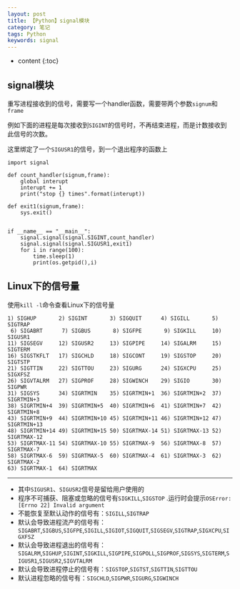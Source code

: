 ```yaml
---
layout: post
title: 【Python】signal模块
category: 笔记
tags: Python
keywords: signal
---
```

* content
{:toc}

## signal模块

重写进程接收到的信号，需要写一个handler函数，需要带两个参数`signum`和`frame`


例如下面的进程是每次接收到`SIGINT`的信号时，不再结束进程，而是计数接收到此信号的次数。

这里绑定了一个`SIGUSR1`的信号，到一个退出程序的函数上
```
import signal

def count_handler(signum,frame):
    global interupt
    interupt += 1
    print("stop {} times".format(interupt))

def exit1(signum,frame):
    sys.exit()


if __name__ == "__main__":
    signal.signal(signal.SIGINT,count_handler)
    signal.signal(signal.SIGUSR1,exit1)
    for i in range(100):
        time.sleep(1)
        print(os.getpid(),i)
```

## Linux下的信号量
使用`kill -l`命令查看Linux下的信号量


``` 
1) SIGHUP       2) SIGINT       3) SIGQUIT      4) SIGILL       5) SIGTRAP
 6) SIGABRT      7) SIGBUS       8) SIGFPE       9) SIGKILL     10) SIGUSR1
11) SIGSEGV     12) SIGUSR2     13) SIGPIPE     14) SIGALRM     15) SIGTERM
16) SIGSTKFLT   17) SIGCHLD     18) SIGCONT     19) SIGSTOP     20) SIGTSTP
21) SIGTTIN     22) SIGTTOU     23) SIGURG      24) SIGXCPU     25) SIGXFSZ
26) SIGVTALRM   27) SIGPROF     28) SIGWINCH    29) SIGIO       30) SIGPWR
31) SIGSYS      34) SIGRTMIN    35) SIGRTMIN+1  36) SIGRTMIN+2  37) SIGRTMIN+3
38) SIGRTMIN+4  39) SIGRTMIN+5  40) SIGRTMIN+6  41) SIGRTMIN+7  42) SIGRTMIN+8
43) SIGRTMIN+9  44) SIGRTMIN+10 45) SIGRTMIN+11 46) SIGRTMIN+12 47) SIGRTMIN+13
48) SIGRTMIN+14 49) SIGRTMIN+15 50) SIGRTMAX-14 51) SIGRTMAX-13 52) SIGRTMAX-12
53) SIGRTMAX-11 54) SIGRTMAX-10 55) SIGRTMAX-9  56) SIGRTMAX-8  57) SIGRTMAX-7
58) SIGRTMAX-6  59) SIGRTMAX-5  60) SIGRTMAX-4  61) SIGRTMAX-3  62) SIGRTMAX-2
63) SIGRTMAX-1  64) SIGRTMAX
```

---

 - 其中`SIGUSR1`、`SIGUSR2`信号是留给用户使用的
 - 程序不可捕获、阻塞或忽略的信号有`SIGKILL`,`SIGSTOP` .运行时会提示`OSError: [Errno 22] Invalid argument`
 - 不能恢复至默认动作的信号有：`SIGILL`,`SIGTRAP ` 
 - 默认会导致进程流产的信号有：`SIGABRT`,`SIGBUS`,`SIGFPE`,`SIGILL`,`SIGIOT`,`SIGQUIT`,`SIGSEGV`,`SIGTRAP`,`SIGXCPU`,`SIGXFSZ`  
 - 默认会导致进程退出的信号有：`SIGALRM`,`SIGHUP`,`SIGINT`,`SIGKILL`,`SIGPIPE`,`SIGPOLL`,`SIGPROF`,`SIGSYS`,`SIGTERM`,`SIGUSR1`,`SIGUSR2`,`SIGVTALRM`   
 - 默认会导致进程停止的信号有：`SIGSTOP`,`SIGTST`,`SIGTTIN`,`SIGTTOU`  
 - 默认进程忽略的信号有：`SIGCHLD`,`SIGPWR`,`SIGURG`,`SIGWINCH`  